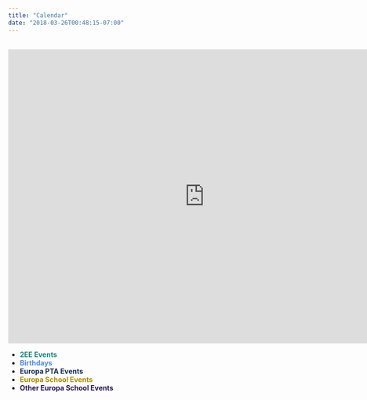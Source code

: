 ```yaml
---
title: "Calendar"
date: "2018-03-26T00:48:15-07:00"
---
```


<br/>

<iframe src="https://calendar.google.com/calendar/b/2/embed?title=Class%202EE%20Calendar&amp;height=600&amp;wkst=1&amp;bgcolor=%23FFFFFF&amp;src=europa.ee.2016%40gmail.com&amp;color=%231B887A&amp;src=uuhn0nb244pv3reh1bbs6m4fps%40group.calendar.google.com&amp;color=%234f86f7&amp;src=u3g5tvmtu7get5gb65c769o5jk%40group.calendar.google.com&amp;color=%23182C57&amp;src=6nl9o1k8q2s6m9kc66su60pf18%40group.calendar.google.com&amp;color=%2323164E&amp;src=dcif8bv8l4l7niguafbr7ruikoh9eqj1%40import.calendar.google.com&amp;color=%23AB8B00&amp;ctz=Europe%2FLondon" style="border-width:0" width="800" height="600" frameborder="0" scrolling="no"></iframe>

<br/>

* <span style="color:#1B887A">**2EE Events**<span>
* <span style="color:#4f86f7">**Birthdays**</span>
* <span style="color:#182C57">**Europa PTA Events**</span>
* <span style="color:#AB8B00">**Europa School Events**</span>
* <span style="color:#23164E">**Other Europa School Events**</span>


